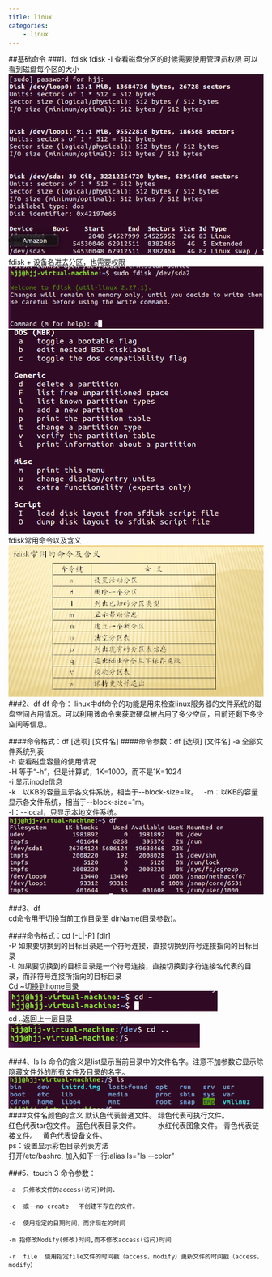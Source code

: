 ```yaml
---
title: linux
categories:
	- linux
---
```

##基础命令
###1、fdisk
fdisk -l
查看磁盘分区的时候需要使用管理员权限
可以看到磁盘每个区的大小
![1.jpg](linux/1.png)
fdisk + 设备名进去分区，也需要权限
![2.png](linux/2.png)
![3.png](linux/3.png)
fdisk常用命令以及含义
![4.png](linux/4.png)
###2、df
df 命令：
linux中df命令的功能是用来检查linux服务器的文件系统的磁盘空间占用情况。可以利用该命令来获取硬盘被占用了多少空间，目前还剩下多少空间等信息。  
<!-- more -->

####命令格式：df [选项] [文件名]
####命令参数：df [选项] [文件名]
-a 全部文件系统列表  
-h 查看磁盘容量的使用情况  
-H 等于“-h”，但是计算式，1K=1000，而不是1K=1024  
-i 显示inode信息  
-k：以KB的容量显示各文件系统，相当于--block-size=1k。   
-m：以KB的容量显示各文件系统，相当于--block-size=1m。   
-l：--local，只显示本地文件系统。  
![5.png](linux/5.png)

###3、df  
cd命令用于切换当前工作目录至 dirName(目录参数)。  

####命令格式：cd [-L|-P] [dir]  
    -P 如果要切换到的目标目录是一个符号连接，直接切换到符号连接指向的目标目录  
    -L 如果要切换到的目标目录是一个符号连接，直接切换到字符连接名代表的目录，而非符号连接所指向的目标目录  
Cd ~切换到home目录
![6.png](linux/6.png)  
cd ..返回上一层目录
![7.png](linux/7.png)  

###4、ls
ls 命令的含义是list显示当前目录中的文件名字。注意不加参数它显示除隐藏文件外的所有文件及目录的名字。
![8.png](linux/8.png)  
####文件名颜色的含义
默认色代表普通文件。		绿色代表可执行文件。  
红色代表tar包文件。		蓝色代表目录文件。            
水红代表图象文件。			青色代表链接文件。   
黄色代表设备文件。  
ps：设置显示彩色目录列表方法      
打开/etc/bashrc, 加入如下一行:alias ls="ls --color"

###5、touch
3 命令参数：

    -a  只修改文件的access(访问)时间.

    -c  或--no-create 　不创建不存在的文件。

    -d  使用指定的日期时间，而非现在的时间

    -m 指修改Modify(修改)时间,而不修改access(访问)时间

    -r  file  使用指定file文件的时间戳（access，modify）更新文件的时间戳（access，modify）